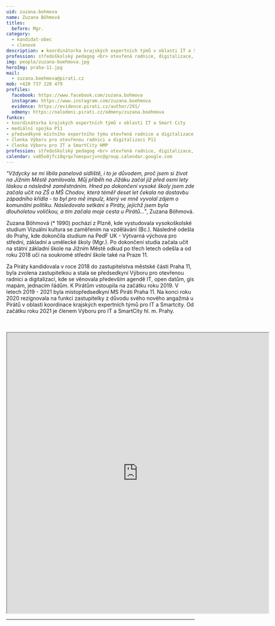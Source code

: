 ```yaml
---
uid: zuzana.bohmova
name: Zuzana Böhmová
titles:
  before: Mgr.
category:
  - kandidat-obec
  - clenove
description: ▪ koordinátorka krajských expertních týmů v oblasti IT a Smart City <br> ▪ mediální spojka P11 <br> ▪ předsedkyně místního expertního týmu otevřená radnice a digitalizace P11 <br> ▪ členka Výboru pro otevřenou radnici a digitalizaci P11 <br> ▪ členka Výboru pro IT a SmartCity HMP
profession: středoškolský pedagog <br> otevřená radnice, digitalizace, školství
img: people/zuzana-boehmova.jpg
heroImg: praha-11.jpg
mail:
  - zuzana.boehmova@pirati.cz
mob: +420 737 220 479
profiles:
  facebook: https://www.facebook.com/zuzana.bohmova
  instagram: https://www.instagram.com/zuzana.boehmova
  evidence: https://evidence.pirati.cz/author/291/
  odmeny: https://nalodeni.pirati.cz/odmeny/zuzana.boehmova
funkce: 
- koordinátorka krajských expertních týmů v oblasti IT a Smart City
- mediální spojka P11 
- předsedkyně místního expertního týmu otevřená radnice a digitalizace P11
- členka Výboru pro otevřenou radnici a digitalizaci P11
- členka Výboru pro IT a SmartCity HMP
profession: středoškolský pedagog <br> otevřená radnice, digitalizace, školství
calendar: va05o0jfci8qrqv7omspurjvnc@group.calendar.google.com 
---
```




*"Vždycky se mi líbila panelová sídliště, i to je důvodem, proč jsem si život na Jižním Městě zamilovala. Můj příběh na Jižáku začal již před osmi lety láskou a následně zaměstnáním. Hned po dokončení vysoké školy jsem zde začala učit na ZŠ a MŠ Chodov, která téměř deset let čekala na dostavbu západního křídla - to byl pro mě impulz, který ve mně vyvolal zájem o komunální politiku. Následovalo setkání s Piráty, jejichž jsem byla dlouholetou voličkou, a tím začala moje cesta u Pirátů..."*, Zuzana Böhmová.


Zuzana Böhmová (* 1990) pochází z Plzně, kde vystudovala vysokoškolské studium Vizuální kultura se zaměřením na vzdělávání (Bc.). Následně odešla do Prahy, kde dokončila studium na PedF UK - Výtvarná výchova pro střední, základní a umělecké školy (Mgr.). Po dokončení studia začala učit na státní základní škole na Jižním Městě odkud po třech letech odešla a od roku 2018 učí na soukromé střední škole také na Praze 11.

Za Piráty kandidovala v roce 2018 do zastupitelstva městské části Praha 11, byla zvolena zastupitelkou a stala se předsedkyní Výboru pro otevřenou radnici a digitalizaci, kde se věnovala především agendě IT, open datům, gis mapám, jednacím řádům. K Pirátům vstoupila na začátku roku 2019. V letech 2019 - 2021 byla místopředsedkyní MS Piráti Praha 11. Na konci roku 2020 rezignovala na funkci zastupitelky z důvodu svého nového angažmá u Pirátů v oblasti koordinace krajských expertních týmů pro IT a Smartcity. Od začátku roku 2021 je členem Výboru pro IT a SmartCity hl. m. Prahy. 

<br> 
<br> 



<iframe width="700" height="750" src="https://calendar.google.com/calendar/u/0/embed?src=va05o0jfci8qrqv7omspurjvnc@group.calendar.google.com&ctz=Europe/Prague"></iframe>

---
